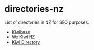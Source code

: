 # directories-nz
List of directories in NZ for SEO purposes.

- [Kiwibase](https://www.kiwibase.co.nz)
- [We Kiwi NZ](https://we.kiwi.nz)
- [Kiwi Directory](https://kiwi.directory)
